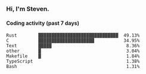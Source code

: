 ### Hi, I'm Steven.

#### Coding activity (past 7 days)
```
Rust        ▓▓▓▓▓▓▓▓▓▓▓▓▓▓▓▓▓▓▓▓▓▓▓▓▓▓▓▓▓▓  49.13%
C           ▓▓▓▓▓▓▓▓▓▓▓▓▓▓▓▓▓▓▓▓▓           34.95%
Text        ▓▓▓▓▓                            8.36%
other       ▓                                3.04%
Makefile    ▓                                1.84%
TypeScript                                   1.38%
Bash                                         1.31%
```
